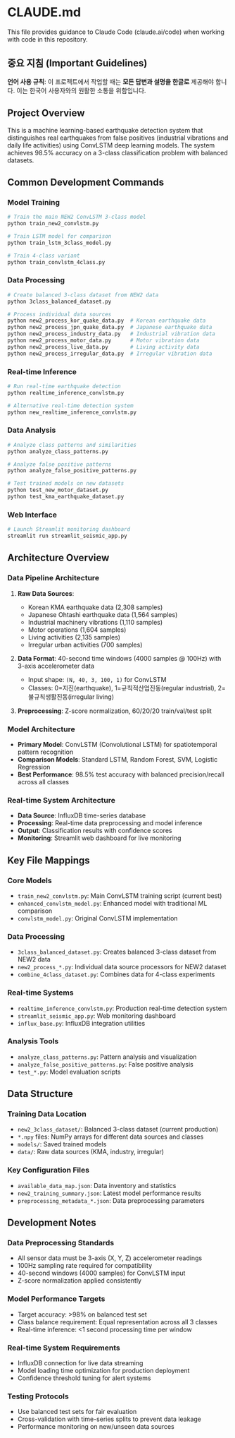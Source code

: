 # CLAUDE.md

This file provides guidance to Claude Code (claude.ai/code) when working with code in this repository.

## 중요 지침 (Important Guidelines)

**언어 사용 규칙**: 이 프로젝트에서 작업할 때는 **모든 답변과 설명을 한글로** 제공해야 합니다. 이는 한국어 사용자와의 원활한 소통을 위함입니다.

## Project Overview

This is a machine learning-based earthquake detection system that distinguishes real earthquakes from false positives (industrial vibrations and daily life activities) using ConvLSTM deep learning models. The system achieves 98.5% accuracy on a 3-class classification problem with balanced datasets.

## Common Development Commands

### Model Training
```bash
# Train the main NEW2 ConvLSTM 3-class model
python train_new2_convlstm.py

# Train LSTM model for comparison
python train_lstm_3class_model.py

# Train 4-class variant
python train_convlstm_4class.py
```

### Data Processing
```bash
# Create balanced 3-class dataset from NEW2 data
python 3class_balanced_dataset.py

# Process individual data sources
python new2_process_kor_quake_data.py  # Korean earthquake data
python new2_process_jpn_quake_data.py  # Japanese earthquake data
python new2_process_industry_data.py   # Industrial vibration data
python new2_process_motor_data.py      # Motor vibration data
python new2_process_live_data.py       # Living activity data
python new2_process_irregular_data.py  # Irregular vibration data
```

### Real-time Inference
```bash
# Run real-time earthquake detection
python realtime_inference_convlstm.py

# Alternative real-time detection system
python new_realtime_inference_convlstm.py
```

### Data Analysis
```bash
# Analyze class patterns and similarities
python analyze_class_patterns.py

# Analyze false positive patterns
python analyze_false_positive_patterns.py

# Test trained models on new datasets
python test_new_motor_dataset.py
python test_kma_earthquake_dataset.py
```

### Web Interface
```bash
# Launch Streamlit monitoring dashboard
streamlit run streamlit_seismic_app.py
```

## Architecture Overview

### Data Pipeline Architecture
1. **Raw Data Sources**: 
   - Korean KMA earthquake data (2,308 samples)
   - Japanese Ohtashi earthquake data (1,564 samples) 
   - Industrial machinery vibrations (1,110 samples)
   - Motor operations (1,604 samples)
   - Living activities (2,135 samples)
   - Irregular urban activities (700 samples)

2. **Data Format**: 40-second time windows (4000 samples @ 100Hz) with 3-axis accelerometer data
   - Input shape: `(N, 40, 3, 100, 1)` for ConvLSTM
   - Classes: 0=지진(earthquake), 1=규칙적산업진동(regular industrial), 2=불규칙생활진동(irregular living)

3. **Preprocessing**: Z-score normalization, 60/20/20 train/val/test split

### Model Architecture
- **Primary Model**: ConvLSTM (Convolutional LSTM) for spatiotemporal pattern recognition
- **Comparison Models**: Standard LSTM, Random Forest, SVM, Logistic Regression
- **Best Performance**: 98.5% test accuracy with balanced precision/recall across all classes

### Real-time System Architecture
- **Data Source**: InfluxDB time-series database
- **Processing**: Real-time data preprocessing and model inference
- **Output**: Classification results with confidence scores
- **Monitoring**: Streamlit web dashboard for live monitoring

## Key File Mappings

### Core Models
- `train_new2_convlstm.py`: Main ConvLSTM training script (current best)
- `enhanced_convlstm_model.py`: Enhanced model with traditional ML comparison
- `convlstm_model.py`: Original ConvLSTM implementation

### Data Processing
- `3class_balanced_dataset.py`: Creates balanced 3-class dataset from NEW2 data
- `new2_process_*.py`: Individual data source processors for NEW2 dataset
- `combine_4class_dataset.py`: Combines data for 4-class experiments

### Real-time Systems  
- `realtime_inference_convlstm.py`: Production real-time detection system
- `streamlit_seismic_app.py`: Web monitoring dashboard
- `influx_base.py`: InfluxDB integration utilities

### Analysis Tools
- `analyze_class_patterns.py`: Pattern analysis and visualization
- `analyze_false_positive_patterns.py`: False positive analysis
- `test_*.py`: Model evaluation scripts

## Data Structure

### Training Data Location
- `new2_3class_dataset/`: Balanced 3-class dataset (current production)
- `*.npy` files: NumPy arrays for different data sources and classes
- `models/`: Saved trained models
- `data/`: Raw data sources (KMA, industry, irregular)

### Key Configuration Files
- `available_data_map.json`: Data inventory and statistics
- `new2_training_summary.json`: Latest model performance results
- `preprocessing_metadata_*.json`: Data preprocessing parameters

## Development Notes

### Data Preprocessing Standards
- All sensor data must be 3-axis (X, Y, Z) accelerometer readings
- 100Hz sampling rate required for compatibility
- 40-second windows (4000 samples) for ConvLSTM input
- Z-score normalization applied consistently

### Model Performance Targets
- Target accuracy: >98% on balanced test set
- Class balance requirement: Equal representation across all 3 classes
- Real-time inference: <1 second processing time per window

### Real-time System Requirements
- InfluxDB connection for live data streaming
- Model loading time optimization for production deployment
- Confidence threshold tuning for alert systems

### Testing Protocols
- Use balanced test sets for fair evaluation
- Cross-validation with time-series splits to prevent data leakage
- Performance monitoring on new/unseen data sources